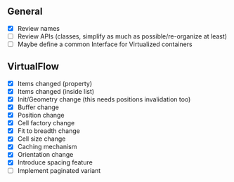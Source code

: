 ## General

- [x] Review names
- [ ] Review APIs (classes, simplify as much as possible/re-organize at least)
- [ ] Maybe define a common Interface for Virtualized containers

## VirtualFlow

- [x] Items changed (property)
- [x] Items changed (inside list)
- [x] Init/Geometry change (this needs positions invalidation too)
- [x] Buffer change
- [x] Position change
- [x] Cell factory change
- [x] Fit to breadth change
- [x] Cell size change
- [x] Caching mechanism
- [x] Orientation change
- [x] Introduce spacing feature
- [ ] Implement paginated variant
